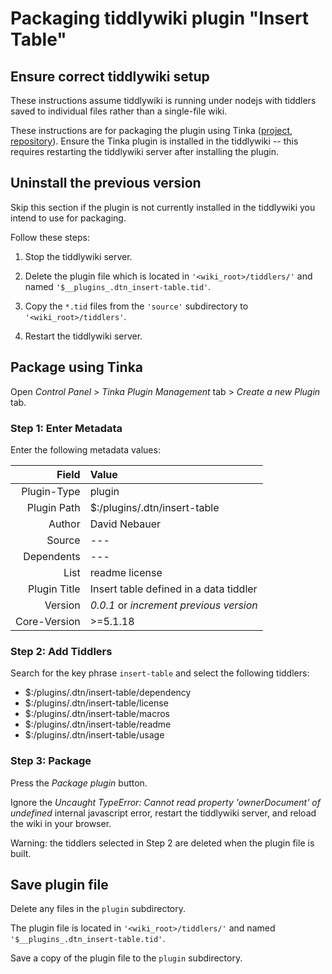 # Packaging tiddlywiki plugin "Insert Table"

## Ensure correct tiddlywiki setup ##

These instructions assume tiddlywiki is running under nodejs with tiddlers
saved to individual files rather than a single-file wiki.

These instructions are for packaging the plugin using Tinka
([project](http://tinkaplugin.github.io),
[repository](https://github.com/TinkaPlugin/Tinka)). Ensure the Tinka plugin is
installed in the tiddlywiki -- this requires restarting the tiddlywiki server
after installing the plugin.

## Uninstall the previous version ##

Skip this section if the plugin is not currently installed in the tiddlywiki
you intend to use for packaging.

Follow these steps:

1. Stop the tiddlywiki server.

2. Delete the plugin file which is located in `'<wiki_root>/tiddlers/'` and
   named `'$__plugins_.dtn_insert-table.tid'`.

3. Copy the `*.tid` files from the `'source'` subdirectory to
   `'<wiki_root>/tiddlers'`.

4. Restart the tiddlywiki server.

## Package using Tinka ##

Open _Control Panel_ > _Tinka Plugin Management_ tab > _Create a new Plugin_ tab.

### Step 1: Enter Metadata ###

Enter the following metadata values:

|       Field|Value                                   |
|-----------:|:---------------------------------------|
| Plugin-Type|plugin                                  |
| Plugin Path|\$:/plugins/.dtn/insert-table           |
|      Author|David Nebauer                           |
|      Source|---                                     |
|  Dependents|---                                     |
|        List|readme license                          |
|Plugin Title|Insert table defined in a data tiddler  |
|     Version|_0.0.1_ or _increment previous version_ |
|Core-Version|>=5.1.18                                |

### Step 2: Add Tiddlers ###

Search for the key phrase `insert-table` and select the following tiddlers:

* \$:/plugins/.dtn/insert-table/dependency
* \$:/plugins/.dtn/insert-table/license
* \$:/plugins/.dtn/insert-table/macros
* \$:/plugins/.dtn/insert-table/readme
* \$:/plugins/.dtn/insert-table/usage

### Step 3: Package ###

Press the _Package plugin_ button.

Ignore the _Uncaught TypeError: Cannot read property 'ownerDocument' of
undefined_ internal javascript error, restart the tiddlywiki server, and reload
the wiki in your browser.

Warning: the tiddlers selected in Step 2 are deleted when the plugin file is
built.

## Save plugin file ##

Delete any files in the `plugin` subdirectory.

The plugin file is located in `'<wiki_root>/tiddlers/'` and named
`'$__plugins_.dtn_insert-table.tid'`.

Save a copy of the plugin file to the `plugin` subdirectory.
